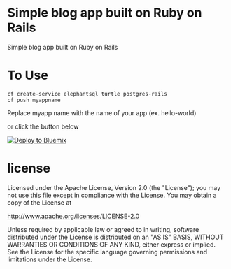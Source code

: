 Simple blog app built on Ruby on Rails
================================================================================

Simple blog app built on Ruby on Rails



To Use
================================================================================

```
cf create-service elephantsql turtle postgres-rails
cf push myappname
```

Replace myapp name with the name of your app (ex. hello-world)

or click the button below

[![Deploy to Bluemix](https://bluemix.net/deploy/button.png)](https://bluemix.net/deploy?repository=https://github.com/dimoon/rails-bluemix-blog.git)



license
================================================================================

Licensed under the Apache License, Version 2.0 (the "License");
you may not use this file except in compliance with the License.
You may obtain a copy of the License at

<http://www.apache.org/licenses/LICENSE-2.0>

Unless required by applicable law or agreed to in writing, software
distributed under the License is distributed on an "AS IS" BASIS,
WITHOUT WARRANTIES OR CONDITIONS OF ANY KIND, either express or implied.
See the License for the specific language governing permissions and
limitations under the License.
